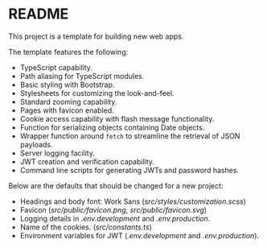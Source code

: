 # README

This project is a template for building new web apps.

The template features the following:

- TypeScript capability.
- Path aliasing for TypeScript modules.
- Basic styling with Bootstrap.
- Stylesheets for customizing the look-and-feel.
- Standard zooming capability.
- Pages with favicon enabled.
- Cookie access capability with flash message functionality.
- Function for serializing objects containing Date objects.
- Wrapper function around `fetch` to streamline the retrieval of JSON payloads.
- Server logging facility.
- JWT creation and verification capability.
- Command line scripts for generating JWTs and password hashes.

Below are the defaults that should be changed for a new project:

- Headings and body font: Work Sans (_src/styles/customization.scss_)
- Favicon (_src/public/favicon.png_, _src/public/favicon.svg_)
- Logging details in _.env.development_ and _.env.production_.
- Name of the cookies. (_src/constants.ts_)
- Environment variables for JWT (_.env.development_ and _.env.production_).
